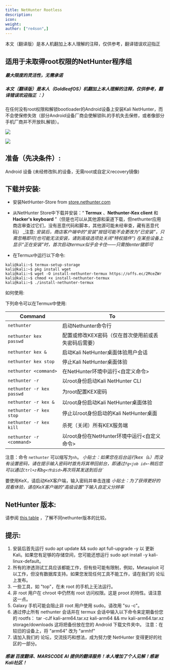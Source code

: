 ```yaml
---
title: NetHunter Rootless
description:
icon:
weight:
author: ["re4son",]
---
```


<!-- Based on https://gitlab.com/kalilinux/nethunter/build-scripts/kali-nethunter-rootless -->

本文（翻译版）是本人机翻加上本人理解的注释，仅供参考，翻译错误欢迎指正

## 适用于未取得root权限的NetHunter程序组
##### *最大限度的灵活性，无需承诺*
##### 本文（翻译版）是本人（GoldleafOS）机翻加上本人理解的注释，仅供参考，翻译错误欢迎指正 ：）

在任何没有root权限和解锁bootloader的Android设备上安装Kali NetHunter，而不会使保修失效（部分Android设备厂商会使解锁BL的手机失去保修，或者像部分手机厂商并不开放BL解锁）。

![](010-NH-Rootless-Installation_Start_s.png)

![](020-NH-Rootless-KeX_s.png)

准备（先决条件）:
--------------

Android 设备
(未经修改BL的设备，无需root或自定义recovery镜像)

下载并安装:
--------------

- 安装NetHunter-Store from [store.nethunter.com](https://store.nethunter.com/)
- 从NetHunter Store中下载并安装：“ __Termux__ 、__Nethunter-Kex client__ 和 __Hacker's keyboard__ ”（但是也可以从其他源和渠道下载，但nethunter应用商店审查过它们，没有恶意代码和脚本，其他源可能未经审查，藏有恶意代码）
  _注意:
      _安装后，商店客户端中的“安装”按钮可能不会更改为“已安装”，只需忽略即可(也可能无法安装，请到高级选项处关闭“特权插件”)_
      _在某些设备上显示“正在安装”时，首次启动termux似乎会卡住——只需按enter键即可_

- 在Termux中运行以下命令:

```console
kali@kali:~$ termux-setup-storage
kali@kali:~$ pkg install wget
kali@kali:~$ wget -O install-nethunter-termux https://offs.ec/2MceZWr
kali@kali:~$ chmod +x install-nethunter-termux
kali@kali:~$ ./install-nethunter-termux
```

如何使用:


下列命令可以在Termux中使用:

| Command                   | To                                                      |
| ------------------------- | ------------------------------------------------------- |
| `nethunter`               | 启动Nethunter命令行        |
| `nethunter kex passwd`    | 配置或修改KEX密码（仅在首次使用前或丢失密码后需要） |
| `nethunter kex &`         | 启动Kali NetHunter桌面体验用户会话   |
| `nethunter kex stop`      | 停止Kali NetHunter桌面体验                  |
| `nethunter <command>`     | 在NetHunter环境中运行<自定义命令>                  |
| `nethunter -r`            | 以root身份启动Kali NetHunter CLI                        |
| `nethunter -r kex passwd` | 为root配置KEX密码                     |
| `nethunter -r kex &`      | 以root身份启动Kali NetHunter桌面体验         |
| `nethunter -r kex stop`   | 停止以root身份启动的Kali NetHunter桌面    |
| `nethunter -r kex kill`   | 杀死（关闭）所有KEX服务端                              |
| `nethunter -r <command>`  | 以root身份在NetHunter环境中运行<自定义命令>        |

注意：命令 `nethunter` 可以缩写为`nh`。
_小贴士：如果您在后台运行kex（`&`）而没有设置密码，请在提示输入密码时首先将其带回前台，即通过`fg<job id>`-稍后您可以通过`Ctrl+z`和`bg<作业id>`再次将其发送到后台`_

要使用KeX，请启动KeX客户端，输入密码并单击连接
_小贴士：为了获得更好的观看体验，请在KeX客户端的“高级设置”下输入自定义分辨率_



## NetHunter 版本:

请参阅 [this table](/docs/nethunter/#1-0-nethunter-editions) ，了解不同nethunter版本的比较。

## 提示:

1. 安装后首先运行 sudo apt update && sudo apt full-upgrade -y 以 更新 Kali。如果您有足够的存储空间，您可能还想运行 sudo apt install -y kali-linux-default。
2. 所有的渗透测试工具应该都能工作，但有些可能有限制，例如，Metasploit 可以工作，但没有数据库支持。如果您发现任何工具不能工作，请在我们的 论坛 上发布。
3. 一些工具，如 "top"，在未 root 的手机上无法运行。
4. 非 root 用户在 chroot 中仍然有 root 访问权限。这是 proot 的特性。请注意这一点。
5. Galaxy 手机可能会阻止非 root 用户使用 sudo。请改用 "su -c"。
6. 通过停止所有 nethunter 会话并在 termux 会话中输入以下命令来定期备份您的 rootfs： tar -cJf kali-arm64.tar.xz kali-arm64 && mv kali-arm64.tar.xz storage/downloads 这将把备份放在您的 Android 下载文件夹中。 注意：在较旧的设备上，将 "arm64" 改为 "armhf"
7. 请加入我们的 论坛，交流技巧和想法，成为努力使 NetHunter 变得更好的社区的一部分。


##### 感谢 百度翻译、MARSCODE AI 提供的翻译服务！本人增加了个人见解！感谢Kali社区！
